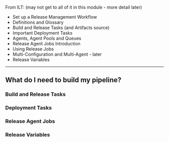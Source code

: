 From ILT: (may not get to all of it in this module - more detail later)

* Set up a Release Management Workflow
* Definitions and Glossary
* Build and Release Tasks (and Artifacts source)
* Important Deployment Tasks
* Agents, Agent Pools and Queues
* Release Agent Jobs Introduction
* Using Release Jobs
* Multi-Configuration and Multi-Agent - later
* Release Variables

--------------
## What do I need to build my pipeline?

### Build and Release Tasks
### Deployment Tasks
### Release Agent Jobs 
### Release Variables
